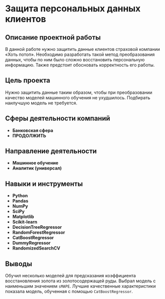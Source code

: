 # Защита персональных данных клиентов

## Описание проектной работы

В данной работе нужно защитить данные клиентов страховой компании «Хоть потоп». Необходимо разработать такой метод преобразования данных, чтобы по ним было сложно восстановить персональную информацию. Также предстоит обосновать корректность его работы.

## Цель проекта

Нужно защитить данные таким образом, чтобы при преобразовании качество моделей машинного обучения не ухудшилось. Подбирать наилучшую модель не требуется.

## Сферы деятельности компаний

- **Банковская сфера**
- **ПРОДОЛЖИТЬ**

## Направление деятельности

- **Машинное обучение**
- **Аналитик (универсал)**

## Навыки и инструменты

- **Python**
- **Pandas**
- **NumPy**
- **SciPy**
- **Matplotlib**
- **Scikit-learn**
- **DecisionTreeRegressor**
- **RandomForestRegressor**
- **CatBoostRegressor**
- **DummyRegressor**
- **RandomizedSearchCV**

## Выводы

Обучил несколько моделей для предсказания коэффициента восстановления золота из золотосодержащей руды. Выбрал модель с наименьшим значением `sMAPE`. Лучшие качественные характеристики показала модель, обученная с помощью `CatBoostRegressor`. 
